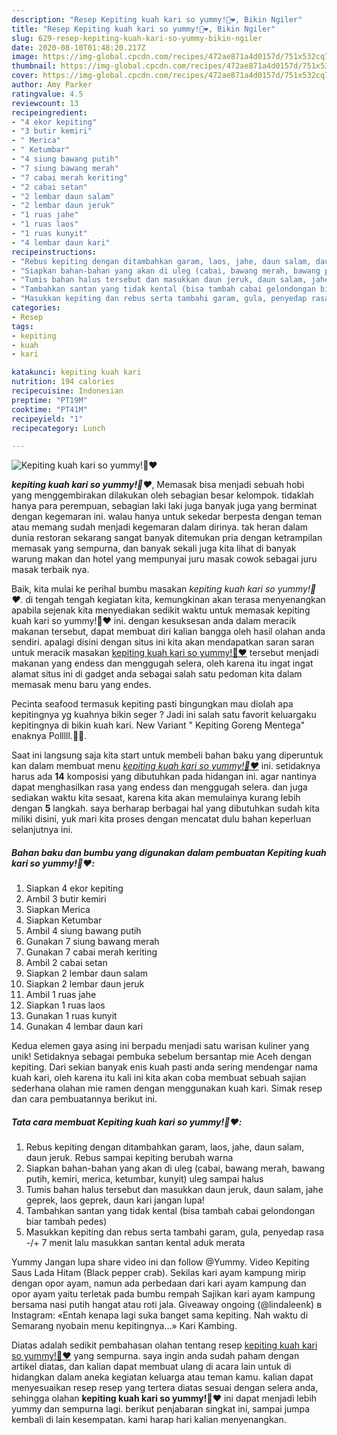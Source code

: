 ```yaml
---
description: "Resep Kepiting kuah kari so yummy!🦀❤️, Bikin Ngiler"
title: "Resep Kepiting kuah kari so yummy!🦀❤️, Bikin Ngiler"
slug: 629-resep-kepiting-kuah-kari-so-yummy-bikin-ngiler
date: 2020-08-10T01:48:20.217Z
image: https://img-global.cpcdn.com/recipes/472ae871a4d0157d/751x532cq70/kepiting-kuah-kari-so-yummy🦀❤️-foto-resep-utama.jpg
thumbnail: https://img-global.cpcdn.com/recipes/472ae871a4d0157d/751x532cq70/kepiting-kuah-kari-so-yummy🦀❤️-foto-resep-utama.jpg
cover: https://img-global.cpcdn.com/recipes/472ae871a4d0157d/751x532cq70/kepiting-kuah-kari-so-yummy🦀❤️-foto-resep-utama.jpg
author: Amy Parker
ratingvalue: 4.5
reviewcount: 13
recipeingredient:
- "4 ekor kepiting"
- "3 butir kemiri"
- " Merica"
- " Ketumbar"
- "4 siung bawang putih"
- "7 siung bawang merah"
- "7 cabai merah keriting"
- "2 cabai setan"
- "2 lembar daun salam"
- "2 lembar daun jeruk"
- "1 ruas jahe"
- "1 ruas laos"
- "1 ruas kunyit"
- "4 lembar daun kari"
recipeinstructions:
- "Rebus kepiting dengan ditambahkan garam, laos, jahe, daun salam, daun jeruk. Rebus sampai kepiting berubah warna"
- "Siapkan bahan-bahan yang akan di uleg (cabai, bawang merah, bawang putih, kemiri, merica, ketumbar, kunyit) uleg sampai halus"
- "Tumis bahan halus tersebut dan masukkan daun jeruk, daun salam, jahe geprek, laos geprek, daun kari jangan lupa!"
- "Tambahkan santan yang tidak kental (bisa tambah cabai gelondongan biar tambah pedes)"
- "Masukkan kepiting dan rebus serta tambahi garam, gula, penyedap rasa -/+ 7 menit lalu masukkan santan kental aduk merata"
categories:
- Resep
tags:
- kepiting
- kuah
- kari

katakunci: kepiting kuah kari 
nutrition: 194 calories
recipecuisine: Indonesian
preptime: "PT19M"
cooktime: "PT41M"
recipeyield: "1"
recipecategory: Lunch

---
```



![Kepiting kuah kari so yummy!🦀❤️](https://img-global.cpcdn.com/recipes/472ae871a4d0157d/751x532cq70/kepiting-kuah-kari-so-yummy🦀❤️-foto-resep-utama.jpg)

<b><i>kepiting kuah kari so yummy!🦀❤️</i></b>, Memasak bisa menjadi sebuah hobi yang menggembirakan dilakukan oleh sebagian besar kelompok. tidaklah hanya para perempuan, sebagian laki laki juga banyak juga yang berminat dengan kegemaran ini. walau hanya untuk sekedar berpesta dengan teman atau memang sudah menjadi kegemaran dalam dirinya. tak heran dalam dunia restoran sekarang sangat banyak ditemukan pria dengan ketrampilan memasak yang sempurna, dan banyak sekali juga kita lihat di banyak warung makan dan hotel yang mempunyai juru masak cowok sebagai juru masak terbaik nya.

Baik, kita mulai ke perihal bumbu masakan <i>kepiting kuah kari so yummy!🦀❤️</i>. di tengah tengah kegiatan kita, kemungkinan akan terasa menyenangkan apabila sejenak kita menyediakan sedikit waktu untuk memasak kepiting kuah kari so yummy!🦀❤️ ini. dengan kesuksesan anda dalam meracik makanan tersebut, dapat membuat diri kalian bangga oleh hasil olahan anda sendiri. apalagi disini dengan situs ini kita akan mendapatkan saran saran untuk meracik masakan <u>kepiting kuah kari so yummy!🦀❤️</u> tersebut menjadi makanan yang endess dan menggugah selera, oleh karena itu ingat ingat alamat situs ini di gadget anda sebagai salah satu pedoman kita dalam memasak menu baru yang endes.

Pecinta seafood termasuk kepiting pasti bingungkan mau diolah apa kepitingnya yg kuahnya bikin seger ? Jadi ini salah satu favorit keluargaku kepitingnya di bikin kuah kari. New Variant &#34; Kepiting Goreng Mentega&#34; enaknya Polllll.🦀😚.


Saat ini langsung saja kita start untuk membeli bahan baku yang diperuntuk kan dalam membuat menu <u><i>kepiting kuah kari so yummy!🦀❤️</i></u> ini. setidaknya harus ada <b>14</b> komposisi yang dibutuhkan pada hidangan ini. agar nantinya dapat menghasilkan rasa yang endess dan menggugah selera. dan juga sediakan waktu kita sesaat, karena kita akan memulainya kurang lebih dengan <b>5</b> langkah. saya berharap berbagai hal yang dibutuhkan sudah kita miliki disini, yuk mari kita proses dengan mencatat dulu bahan keperluan selanjutnya ini.

<!--inarticleads1-->

##### Bahan baku dan bumbu yang digunakan dalam pembuatan Kepiting kuah kari so yummy!🦀❤️:

1. Siapkan 4 ekor kepiting
1. Ambil 3 butir kemiri
1. Siapkan  Merica
1. Siapkan  Ketumbar
1. Ambil 4 siung bawang putih
1. Gunakan 7 siung bawang merah
1. Gunakan 7 cabai merah keriting
1. Ambil 2 cabai setan
1. Siapkan 2 lembar daun salam
1. Siapkan 2 lembar daun jeruk
1. Ambil 1 ruas jahe
1. Siapkan 1 ruas laos
1. Gunakan 1 ruas kunyit
1. Gunakan 4 lembar daun kari


Kedua elemen gaya asing ini berpadu menjadi satu warisan kuliner yang unik! Setidaknya sebagai pembuka sebelum bersantap mie Aceh dengan kepiting. Dari sekian banyak enis kuah pasti anda sering mendengar nama kuah kari, oleh karena itu kali ini kita akan coba membuat sebuah sajian sederhana olahan mie ramen dengan menggunakan kuah kari. Simak resep dan cara pembuatannya berikut ini. 

<!--inarticleads2-->

##### Tata cara membuat Kepiting kuah kari so yummy!🦀❤️:

1. Rebus kepiting dengan ditambahkan garam, laos, jahe, daun salam, daun jeruk. Rebus sampai kepiting berubah warna
1. Siapkan bahan-bahan yang akan di uleg (cabai, bawang merah, bawang putih, kemiri, merica, ketumbar, kunyit) uleg sampai halus
1. Tumis bahan halus tersebut dan masukkan daun jeruk, daun salam, jahe geprek, laos geprek, daun kari jangan lupa!
1. Tambahkan santan yang tidak kental (bisa tambah cabai gelondongan biar tambah pedes)
1. Masukkan kepiting dan rebus serta tambahi garam, gula, penyedap rasa -/+ 7 menit lalu masukkan santan kental aduk merata


Yummy Jangan lupa share video ini dan follow @Yummy. Video Kepiting Saus Lada Hitam (Black pepper crab). Sekilas kari ayam kampung mirip dengan opor ayam, namun ada perbedaan dari kari ayam kampung dan opor ayam yaitu terletak pada bumbu rempah Sajikan kari ayam kampung bersama nasi putih hangat atau roti jala. Giveaway ongoing (@lindaleenk) в Instagram: «Entah kenapa lagi suka banget sama kepiting. Nah waktu di Semarang nyobain menu kepitingnya…» Kari Kambing. 

Diatas adalah sedikit pembahasan olahan tentang resep <u>kepiting kuah kari so yummy!🦀❤️</u> yang sempurna. saya ingin anda sudah paham dengan artikel diatas, dan kalian dapat membuat ulang di acara lain untuk di hidangkan dalam aneka kegiatan keluarga atau teman kamu. kalian dapat menyesuaikan resep resep yang tertera diatas sesuai dengan selera anda, sehingga olahan <b>kepiting kuah kari so yummy!🦀❤️</b> ini dapat menjadi lebih yummy dan sempurna lagi. berikut penjabaran singkat ini, sampai jumpa kembali di lain kesempatan. kami harap hari kalian menyenangkan.
